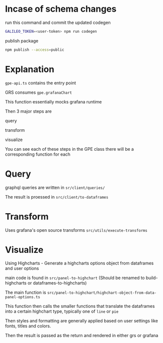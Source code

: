 # Incase of schema changes

run this command and commit the updated codegen
```bash
GALILEO_TOKEN=<user-token> npm run codegen
```

publish package
```bash
npm publish --access=public
```

# Explanation
`gpe-api.ts` contains the entry point

GRS consumes `gpe.grafanaChart`

This function essentially mocks grafana runtime

Then 3 major steps are

query

transform

visualize

You can see each of these steps in the GPE class there will be a corresponding function for each

# Query
graphql queries are written in `sr/client/queries/`

The result is proessed in `src/client/to-dataframes`

# Transform
Uses grafana's open source transforms
`src/utils/execute-transforms`

# Visualize
Using Highcharts - Generate a highcharts options object from dataframes and user options

main code is found in `src/panel-to-highchart` (Should be renamed to build-highcharts or dataframes-to-highcharts)

The main function is `src/panel-to-highchart/highchart-object-from-data-panel-options.ts`

This function then calls the smaller functions that translate the dataframes into a certain highchart type, typically one of `line` or `pie`

Then styles and formatting are generally applied based on user settings like fonts, titles and colors.

Then the result is passed as the return and rendered in either grs or grafana














